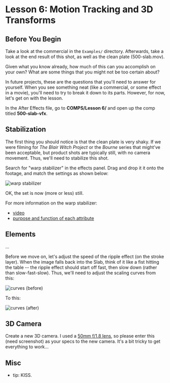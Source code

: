
# Lesson 6: Motion Tracking and 3D Transforms

## Before You Begin

Take a look at the commercial in the `Examples/` directory. Afterwards, take a look at the end result of this shot, as well as the clean plate (500-slab.mov).

Given what you know already, how much of this can you accomplish on your own? What are some things that you might not be too certain about?

In future projects, these are the questions that you'll need to answer for yourself. When you see something neat (like a commercial, or some effect in a movie), you'll need to try to break it down to its parts. However, for now, let's get on with the lesson.

In the After Effects file, go to **COMPS/Lesson 6/** and open up the comp titled **500-slab-vfx**.

## Stabilization

The first thing you should notice is that the clean plate is very shaky. If we were filming for *The Blair Witch Project* or the *Bourne* series that might've been acceptable, but product shots are typically still, with no camera movement. Thus, we'll need to stabilize this shot.

Search for "warp stabilizer" in the effects panel. Drag and drop it it onto the footage, and match the settings as shown below:

![][image-1]

OK, the set is now (more or less) still. 

For more information on the warp stabilizer:
- [video][1]
- [purpose and function of each attribute][2]

## Elements

...

Before we move on, let's adjust the speed of the ripple effect (on the stroke layer). When the image falls back into the Slab, think of it like a fist hitting the table -- the ripple effect should start off fast, then slow down (rather than slow-fast-slow). Thus, we'll need to adjust the scaling curves from this:

![][image-2]

To this:

![][image-3]


## 3D Camera

Create a new 3D camera. I used a [50mm f/1.8 lens][3], so please enter this (need screenshot) as your specs to the new camera. It's a bit tricky to get everything to work...

## Misc

- tip: KISS.

[1]:http://tv.adobe.com/watch/cs-55-production-premium-feature-tour-/stabilize-shaky-footage-with-the-warp-stabilizer-in-after-effects-cs55/
[2]:http://helpx.adobe.com/premiere-pro/using/stabilize-motion-warp-stabilizer-effect.html
[3]:http://www.usa.canon.com/cusa/consumer/products/cameras/ef_lens_lineup/ef_50mm_f_1_8_ii#Specifications

[image-1]:Assets/010-warp.jpg "warp stabilizer"
[image-2]:Assets/110-curves.jpg "curves (before)"
[image-3]:111-curves.jpg "curves (after)"